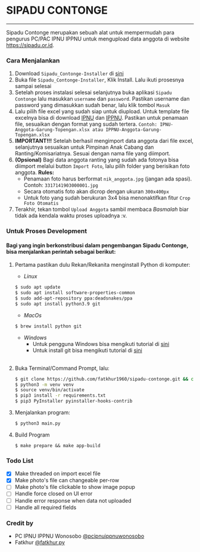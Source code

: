 # SIPADU CONTONGE
------------------
Sipadu Contonge merupakan sebuah alat untuk mempermudah para pengurus PC/PAC IPNU IPPNU untuk mengupload data anggota di website https://sipadu.or.id.

### Cara Menjalankan
1. Download `Sipadu_Contonge-Installer` di [sini](https://github.com/fatkhur1960/sipadu-contonge/releases/)
2. Buka file `Sipadu_Contonge-Installer`, Klik Install. Lalu ikuti prosesnya sampai selesai
3. Setelah proses instalasi selesai selanjutnya buka aplikasi `Sipadu Contonge` lalu masukkan `username` dan `password`. Pastikan username dan password yang dimasukkan sudah benar, lalu klik tombol `Masuk`
4. Lalu pilih file excel yang sudah siap untuk diupload. Untuk template file excelnya bisa di download [IPNU](https://github.com/fatkhur1960/sipadu-contonge/raw/master/template/IPNU-Anggota-Nama_PAC-Nama_Ranting_Komsat.xlsx) dan [IPPNU](https://github.com/fatkhur1960/sipadu-contonge/raw/master/template/IPPNU-Anggota-Nama_PAC-Nama_Ranting_Komsat.xlsx). Pastikan untuk penamaan file, sesuaikan dengan format yang sudah tertera. `Contoh: IPNU-Anggota-Garung-Topengan.xlsx atau IPPNU-Anggota-Garung-Topengan.xlsx`
5. **IMPORTANT!!!** Setelah berhasil mengimport data anggota dari file excel, selanjutnya sesuaikan untuk Pimpinan Anak Cabang dan Ranting/Komisariatnya. Sesuai dengan nama file yang diimport.
6. __(Opsional)__ Bagi data anggota ranting yang sudah ada fotonya bisa diimport melalui button `Import Foto`, lalu pilih folder yang berisikan foto anggota. **Rules:** 
    - Penamaan foto harus berformat `nik_anggota.jpg` (jangan ada spasi). Contoh: `3317141903000001.jpg` 
    - Secara otomatis foto akan dicrop dengan ukuran `300x400px`
    - Untuk foto yang sudah berukuran 3x4 bisa menonaktifkan fitur `Crop Foto Otomatis`
7. Terakhir, tekan tombol `Upload Anggota` sambil membaca _Basmalah_ biar tidak ada kendala waktu proses uploadnya :v.

### Untuk Proses Development
#### Bagi yang ingin berkonstribusi dalam pengembangan Sipadu Contonge, bisa menjalankan perintah sebagai berikut:
1. Pertama pastikan dulu Rekan/Rekanita menginstall Python di komputer:
    - *Linux*
    ```bash
    $ sudo apt update
    $ sudo apt install software-properties-common
    $ sudo add-apt-repository ppa:deadsnakes/ppa
    $ sudo apt install python3.9 git
    ```
    - *MacOs*
    ```bash
    $ brew install python git
    ```

    - *Windows*<br/>
        - Untuk pengguna Windows bisa mengikuti tutorial di [sini](https://phoenixnap.com/kb/how-to-install-python-3-windows)
        - Untuk install git bisa mengikuti tutorial di [sini](https://www.petanikode.com/git-install/)<br/><br/>

2. Buka Terminal/Command Prompt, lalu:
    ```bash
    $ git clone https://github.com/fatkhur1960/sipadu-contonge.git && cd sipadu-contonge
    $ python3 -m venv venv
    $ source venv/bin/activate
    $ pip3 install -r requirements.txt
    $ pip3 PyInstaller pyinstaller-hooks-contrib
    ```
3. Menjalankan program:
    ```bash
    $ python3 main.py
    ```

4. Build Program
    ```
    $ make prepare && make app-build
    ```

### Todo List
- [x] Make threaded on import excel file 
- [x] Make photo's file can changeable per-row
- [ ] Make photo's file clickable to show image popup
- [ ] Handle force closed on UI error
- [ ] Handle error response when data not uploaded
- [ ] Handle all required fields

### Credit by
- PC IPNU IPPNU Wonosobo [@pcipnuippnuwonosobo](https://instagram.com/pcipnuippnuwonosobo/)
- Fatkhur [@fatkhur.py](https://instagram.com/fatkhur.py)
